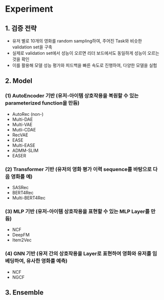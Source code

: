 # Experiment
## 1. 검증 전략 
- 유저 별로 10개의 영화를 random sampling하여, 주어진 Task와 비슷한 validation set을 구축
- 실제로 validation set에서 성능이 오르면 리더 보드에서도 동일하게 성능이 오르는 것을 확인
- 이를 활용해 모델 성능 평가와 피드백을 빠른 속도로 진행하여, 다양한 모델을 실험

## 2. Model

### (1) AutoEncoder 기반 (유저-아이템 상호작용을 복원할 수 있는 parameterized function을 만듬)
- AutoRec (non-)
- Multi-DAE
- Multi-VAE
- Mutli-CDAE
- RecVAE
- EASE
- Multi-EASE
- ADMM-SLIM
- EASER

### (2) Transformer 기반 (유저의 영화 평가 이력 sequence를 바탕으로 다음 영화를 예)
- SASRec
- BERT4Rec
- Multi-BERT4Rec

### (3) MLP 기반 (유저-아이템 상호작용을 표현할 수 있는 MLP Layer를 만듬)
- NCF
- DeepFM
- Item2Vec

### (4) GNN 기반 (유저 간의 상호작용을 Layer로 표현하여 영화와 유저를 임베딩하여, 유사한 영화를 예측)
- NCF
- NGCF

## 3. Ensemble